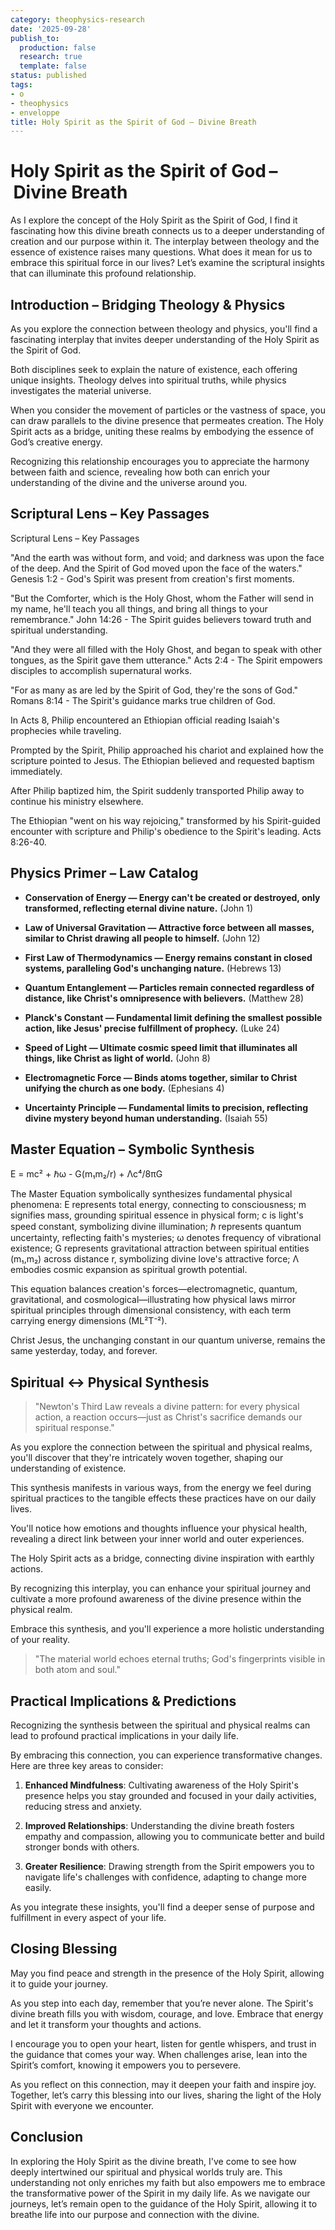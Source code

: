 ```yaml
---
category: theophysics-research
date: '2025-09-28'
publish_to:
  production: false
  research: true
  template: false
status: published
tags:
- o
- theophysics
- enveloppe
title: Holy Spirit as the Spirit of God – Divine Breath
---
```

   
# Holy Spirit as the Spirit of God – Divine Breath   
   
As I explore the concept of the Holy Spirit as the Spirit of God, I find it fascinating how this divine breath connects us to a deeper understanding of creation and our purpose within it. The interplay between theology and the essence of existence raises many questions. What does it mean for us to embrace this spiritual force in our lives? Let’s examine the scriptural insights that can illuminate this profound relationship.   
   
## Introduction – Bridging Theology & Physics   
   
As you explore the connection between theology and physics, you'll find a fascinating interplay that invites deeper understanding of the Holy Spirit as the Spirit of God.   
   
Both disciplines seek to explain the nature of existence, each offering unique insights. Theology delves into spiritual truths, while physics investigates the material universe.   
   
When you consider the movement of particles or the vastness of space, you can draw parallels to the divine presence that permeates creation. The Holy Spirit acts as a bridge, uniting these realms by embodying the essence of God’s creative energy.   
   
Recognizing this relationship encourages you to appreciate the harmony between faith and science, revealing how both can enrich your understanding of the divine and the universe around you.   
   
## Scriptural Lens – Key Passages   
   
Scriptural Lens – Key Passages   
   
"And the earth was without form, and void; and darkness was upon the face of the deep. And the Spirit of God moved upon the face of the waters." Genesis 1:2 - God's Spirit was present from creation's first moments.   
   
"But the Comforter, which is the Holy Ghost, whom the Father will send in my name, he'll teach you all things, and bring all things to your remembrance." John 14:26 - The Spirit guides believers toward truth and spiritual understanding.   
   
"And they were all filled with the Holy Ghost, and began to speak with other tongues, as the Spirit gave them utterance." Acts 2:4 - The Spirit empowers disciples to accomplish supernatural works.   
   
"For as many as are led by the Spirit of God, they're the sons of God." Romans 8:14 - The Spirit's guidance marks true children of God.   
   
In Acts 8, Philip encountered an Ethiopian official reading Isaiah's prophecies while traveling.   
   
Prompted by the Spirit, Philip approached his chariot and explained how the scripture pointed to Jesus. The Ethiopian believed and requested baptism immediately.   
   
After Philip baptized him, the Spirit suddenly transported Philip away to continue his ministry elsewhere.   
   
The Ethiopian "went on his way rejoicing," transformed by his Spirit-guided encounter with scripture and Philip's obedience to the Spirit's leading. Acts 8:26-40.   
   
## Physics Primer – Law Catalog   
   
* **Conservation of Energy — Energy can't be created or destroyed, only transformed, reflecting eternal divine nature.** (John 1)   
   
* **Law of Universal Gravitation — Attractive force between all masses, similar to Christ drawing all people to himself.** (John 12)   
   
* **First Law of Thermodynamics — Energy remains constant in closed systems, paralleling God's unchanging nature.** (Hebrews 13)   
   
* **Quantum Entanglement — Particles remain connected regardless of distance, like Christ's omnipresence with believers.** (Matthew 28)   
   
* **Planck's Constant — Fundamental limit defining the smallest possible action, like Jesus' precise fulfillment of prophecy.** (Luke 24)   
   
* **Speed of Light — Ultimate cosmic speed limit that illuminates all things, like Christ as light of world.** (John 8)   
   
* **Electromagnetic Force — Binds atoms together, similar to Christ unifying the church as one body.** (Ephesians 4)   
   
* **Uncertainty Principle — Fundamental limits to precision, reflecting divine mystery beyond human understanding.** (Isaiah 55)   
   
## Master Equation – Symbolic Synthesis   
   
E = mc² + ℏω - G(m₁m₂/r) + Λc⁴/8πG   
   
The Master Equation symbolically synthesizes fundamental physical phenomena: E represents total energy, connecting to consciousness; m signifies mass, grounding spiritual essence in physical form; c is light's speed constant, symbolizing divine illumination; ℏ represents quantum uncertainty, reflecting faith's mysteries; ω denotes frequency of vibrational existence; G represents gravitational attraction between spiritual entities (m₁,m₂) across distance r, symbolizing divine love's attractive force; Λ embodies cosmic expansion as spiritual growth potential.   
   
This equation balances creation's forces—electromagnetic, quantum, gravitational, and cosmological—illustrating how physical laws mirror spiritual principles through dimensional consistency, with each term carrying energy dimensions (ML²T⁻²).   
   
Christ Jesus, the unchanging constant in our quantum universe, remains the same yesterday, today, and forever.   
   
## Spiritual ↔ Physical Synthesis   
   
> "Newton's Third Law reveals a divine pattern: for every physical action, a reaction occurs—just as Christ's sacrifice demands our spiritual response."   
   
As you explore the connection between the spiritual and physical realms, you'll discover that they're intricately woven together, shaping our understanding of existence.   
   
This synthesis manifests in various ways, from the energy we feel during spiritual practices to the tangible effects these practices have on our daily lives.   
   
You'll notice how emotions and thoughts influence your physical health, revealing a direct link between your inner world and outer experiences.   
   
The Holy Spirit acts as a bridge, connecting divine inspiration with earthly actions.   
   
By recognizing this interplay, you can enhance your spiritual journey and cultivate a more profound awareness of the divine presence within the physical realm.   
   
Embrace this synthesis, and you'll experience a more holistic understanding of your reality.   
   
> "The material world echoes eternal truths; God's fingerprints visible in both atom and soul."   
   
## Practical Implications & Predictions   
   
Recognizing the synthesis between the spiritual and physical realms can lead to profound practical implications in your daily life.   
   
By embracing this connection, you can experience transformative changes. Here are three key areas to consider:   
   
1. **Enhanced Mindfulness**: Cultivating awareness of the Holy Spirit's presence helps you stay grounded and focused in your daily activities, reducing stress and anxiety.   
   
2. **Improved Relationships**: Understanding the divine breath fosters empathy and compassion, allowing you to communicate better and build stronger bonds with others.   
   
3. **Greater Resilience**: Drawing strength from the Spirit empowers you to navigate life's challenges with confidence, adapting to change more easily.   
   
As you integrate these insights, you'll find a deeper sense of purpose and fulfillment in every aspect of your life.   
   
## Closing Blessing   
   
May you find peace and strength in the presence of the Holy Spirit, allowing it to guide your journey.   
   
As you step into each day, remember that you’re never alone. The Spirit's divine breath fills you with wisdom, courage, and love. Embrace that energy and let it transform your thoughts and actions.   
   
I encourage you to open your heart, listen for gentle whispers, and trust in the guidance that comes your way. When challenges arise, lean into the Spirit’s comfort, knowing it empowers you to persevere.   
   
As you reflect on this connection, may it deepen your faith and inspire joy. Together, let’s carry this blessing into our lives, sharing the light of the Holy Spirit with everyone we encounter.   
   
## Conclusion   
   
In exploring the Holy Spirit as the divine breath, I've come to see how deeply intertwined our spiritual and physical worlds truly are. This understanding not only enriches my faith but also empowers me to embrace the transformative power of the Spirit in my daily life. As we navigate our journeys, let’s remain open to the guidance of the Holy Spirit, allowing it to breathe life into our purpose and connection with the divine.